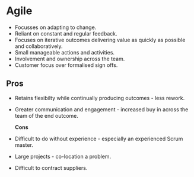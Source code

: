 # Agile

* Focusses on adapting to change.
* Reliant on constant and regular feedback.
* Focuses on iterative outcomes delivering value as quickly as possible and collaboratively.
* Small manageable actions and activities.
* Involvement and ownership across the team.
* Customer focus over formalised sign offs.

## Pros

* Retains flexibilty while continually producing outcomes - less rework.
* Greater communication and engagement - increased buy in across the team of the end outcome.

  **Cons**

* Difficult to do without experience - especially an experienced Scrum master.
* Large projects - co-location a problem.
* Difficult to contract suppliers.

